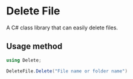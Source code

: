 # Delete File
A C# class library that can easily delete files.

## Usage method

```c#
using Delete;

DeleteFile.Delete("File name or folder name")
```

